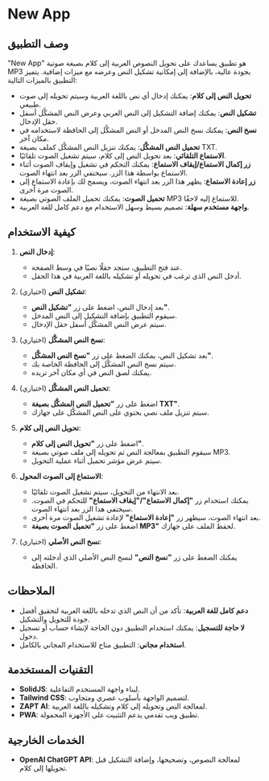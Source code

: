# New App

## وصف التطبيق

"New App" هو تطبيق يساعدك على تحويل النصوص العربية إلى كلام بصيغة صوتية MP3 بجودة عالية، بالإضافة إلى إمكانية تشكيل النص وعرضه مع ميزات إضافية. يتميز التطبيق بالميزات التالية:

- **تحويل النص إلى كلام**: يمكنك إدخال أي نص باللغة العربية وسيتم تحويله إلى صوت طبيعي.
- **تشكيل النص**: يمكنك إضافة التشكيل إلى النص العربي وعرض النص المشكَّل أسفل حقل الإدخال.
- **نسخ النص**: يمكنك نسخ النص المدخل أو النص المشكَّل إلى الحافظة لاستخدامه في مكان آخر.
- **تحميل النص المشكَّل**: يمكنك تنزيل النص المشكَّل كملف بصيغة TXT.
- **الاستماع التلقائي**: بعد تحويل النص إلى كلام، سيتم تشغيل الصوت تلقائيًا.
- **زر إكمال الاستماع/إيقاف الاستماع**: يمكنك التحكم في تشغيل وإيقاف الصوت أثناء الاستماع بواسطة هذا الزر. سيختفي الزر بعد انتهاء الصوت.
- **زر إعادة الاستماع**: يظهر هذا الزر بعد انتهاء الصوت، ويسمح لك بإعادة الاستماع إلى الصوت مرة أخرى.
- **تحميل الصوت**: يمكنك تحميل الملف الصوتي بصيغة MP3 للاستماع إليه لاحقًا.
- **واجهة مستخدم سهلة**: تصميم بسيط وسهل الاستخدام مع دعم كامل للغة العربية.

## كيفية الاستخدام

1. **إدخال النص**:
   - عند فتح التطبيق، ستجد حقلًا نصيًا في وسط الصفحة.
   - أدخل النص الذي ترغب في تحويله أو تشكيله باللغة العربية في هذا الحقل.

2. **تشكيل النص** (اختياري):
   - بعد إدخال النص، اضغط على زر **"تشكيل النص"**.
   - سيقوم التطبيق بإضافة التشكيل إلى النص المدخل.
   - سيتم عرض النص المشكَّل أسفل حقل الإدخال.

3. **نسخ النص المشكَّل** (اختياري):
   - بعد تشكيل النص، يمكنك الضغط على زر **"نسخ النص المشكَّل"**.
   - سيتم نسخ النص المشكَّل إلى الحافظة الخاصة بك.
   - يمكنك لصق النص في أي مكان آخر تريده.

4. **تحميل النص المشكَّل** (اختياري):
   - اضغط على زر **"تحميل النص المشكَّل بصيغة TXT"**.
   - سيتم تنزيل ملف نصي يحتوي على النص المشكَّل على جهازك.

5. **تحويل النص إلى كلام**:
   - اضغط على زر **"تحويل النص إلى كلام"**.
   - سيقوم التطبيق بمعالجة النص ثم تحويله إلى ملف صوتي بصيغة MP3.
   - سيتم عرض مؤشر تحميل أثناء عملية التحويل.

6. **الاستماع إلى الصوت المحول**:
   - بعد الانتهاء من التحويل، سيتم تشغيل الصوت تلقائيًا.
   - يمكنك استخدام زر **"إكمال الاستماع"/"إيقاف الاستماع"** للتحكم في الصوت. سيختفي هذا الزر بعد انتهاء الصوت.
   - بعد انتهاء الصوت، سيظهر زر **"إعادة الاستماع"** لإعادة تشغيل الصوت مرة أخرى.
   - اضغط على زر **"تحميل الصوت بصيغة MP3"** لحفظ الملف على جهازك.

7. **نسخ النص الأصلي** (اختياري):
   - يمكنك الضغط على زر **"نسخ النص"** لنسخ النص الأصلي الذي أدخلته إلى الحافظة.

## الملاحظات

- **دعم كامل للغة العربية**: تأكد من أن النص الذي تدخله باللغة العربية لتحقيق أفضل جودة للتحويل والتشكيل.
- **لا حاجة للتسجيل**: يمكنك استخدام التطبيق دون الحاجة لإنشاء حساب أو تسجيل دخول.
- **استخدام مجاني**: التطبيق متاح للاستخدام المجاني بالكامل.

## التقنيات المستخدمة

- **SolidJS**: لبناء واجهة المستخدم التفاعلية.
- **Tailwind CSS**: لتصميم الواجهة بأسلوب عصري ومتجاوب.
- **ZAPT AI**: لمعالجة النص وتحويله إلى كلام وتشكيله باللغة العربية.
- **PWA**: تطبيق ويب تقدمي يدعم التثبيت على الأجهزة المحمولة.

## الخدمات الخارجية

- **OpenAI ChatGPT API**: لمعالجة النصوص، وتصحيحها، وإضافة التشكيل قبل تحويلها إلى كلام.